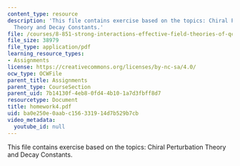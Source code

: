 ```yaml
---
content_type: resource
description: 'This file contains exercise based on the topics: Chiral Perturbation
  Theory and Decay Constants.'
file: /courses/8-851-strong-interactions-effective-field-theories-of-qcd-spring-2006/ba0e250e0aabc156331914d7b529b7cb_homework4.pdf
file_size: 38979
file_type: application/pdf
learning_resource_types:
- Assignments
license: https://creativecommons.org/licenses/by-nc-sa/4.0/
ocw_type: OCWFile
parent_title: Assignments
parent_type: CourseSection
parent_uid: 7b14130f-4eb8-0fd4-4b10-1a7d3fbff8d7
resourcetype: Document
title: homework4.pdf
uid: ba0e250e-0aab-c156-3319-14d7b529b7cb
video_metadata:
  youtube_id: null
---
```

This file contains exercise based on the topics: Chiral Perturbation Theory and Decay Constants.